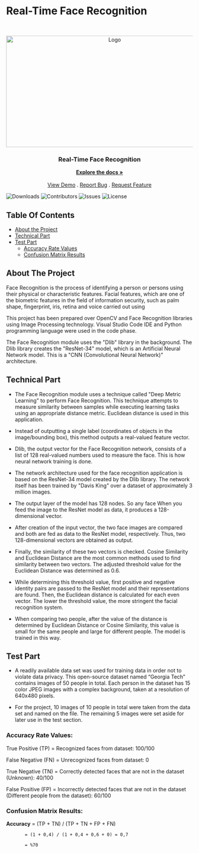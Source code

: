 # Real-Time Face Recognition 

<br/>
<p align="center">
  <a href="https://github.com/elifezgisen/face-recognition">
    <img src="https://venturebeat.com/wp-content/uploads/2021/06/GettyImages-1195209545.jpg?fit=750%2C386&strip=all" alt="Logo" width="570" height="300">
  </a>

  <h3 align="center">Real-Time Face Recognition
</h3>

  <p align="center">
    <a href="https://github.com/elifezgisen/face-recognition"><strong>Explore the docs »</strong></a>
    <br/>
    <br/>
    <a href="https://github.com/elifezgisen/face-recognition">View Demo</a>
    .
    <a href="https://github.com/elifezgisen/face-recognition/issues">Report Bug</a>
    .
    <a href="https://github.com/elifezgisen/face-recognition/issues">Request Feature</a>
  </p>
</p>

![Downloads](https://img.shields.io/github/downloads/elifezgisen/face-recognition/total) ![Contributors](https://img.shields.io/github/contributors/elifezgisen/face-recognition?color=dark-green) ![Issues](https://img.shields.io/github/issues/elifezgisen/face-recognition) ![License](https://img.shields.io/github/license/elifezgisen/face-recognition) 

## Table Of Contents

* [About the Project](#about-the-project)
* [Technical Part](#technical-part)
* [Test Part](#test-part)
  * [Accuracy Rate Values](#accuracy-rate-values)
  * [Confusion Matrix Results](#confusion-matrix-results)

## About The Project

Face Recognition is the process of identifying a person or persons using their physical or characteristic features. Facial features, which are one of the biometric features in the field of information security, such as palm shape, fingerprint, iris, retina and voice
carried out using

This project has been prepared over OpenCV and Face Recognition libraries using Image Processing technology. Visual Studio Code IDE and Python programming language were used in the code phase.

The Face Recognition module uses the "Dlib" library in the background. The Dlib library creates the "ResNet-34" model, which is an Artificial Neural Network model. This is a "CNN (Convolutional Neural Network)" architecture.

## Technical Part

- The Face Recognition module uses a technique called "Deep Metric Learning" to perform Face Recognition. This technique attempts to measure similarity between samples while executing learning tasks using an appropriate distance metric. Euclidean distance is used in this application.

- Instead of outputting a single label (coordinates of objects in the image/bounding box), this method outputs a real-valued feature vector.

- Dlib, the output vector for the Face Recognition network, consists of a list of 128 real-valued numbers used to measure the face. This is how neural network training is done.

- The network architecture used for the face recognition application is based on the ResNet-34 model created by the Dlib library.
The network itself has been trained by "Davis King" over a dataset of approximately 3 million images.

- The output layer of the model has 128 nodes. So any face
When you feed the image to the ResNet model as data, it produces a 128-dimensional vector.

- After creation of the input vector, the two face images
are compared and both are fed as data to the ResNet model, respectively.
Thus, two 128-dimensional vectors are obtained as output.

- Finally, the similarity of these two vectors is checked. Cosine Similarity and Euclidean Distance are the most common methods used to find similarity between two vectors. The adjusted threshold value for the Euclidean Distance was determined as 0.6.

- While determining this threshold value, first positive and negative identity pairs are passed to the ResNet model and their representations are found. Then, the Euclidean distance is calculated for each even vector. The lower the threshold value, the more stringent the facial recognition system.

- When comparing two people, after the value of the distance is determined by Euclidean Distance or Cosine Similarity, this value is small for the same people and large for different people. The model is trained in this way.

## Test Part

- A readily available data set was used for training data in order not to violate data privacy. This open-source dataset named “Georgia Tech” contains images of 50 people in total. Each person in the dataset has 15 color JPEG images with a complex background, taken at a resolution of 640x480 pixels.

- For the project, 10 images of 10 people in total were taken from the data set and named on the file. The remaining 5 images were set aside for later use in the test section.

### Accuracy Rate Values:


True Positive (TP) = Recognized faces from dataset: 100/100

False Negative (FN) = Unrecognized faces from dataset: 0

True Negative (TN) = Correctly detected faces that are not in the dataset (Unknown): 40/100

False Positive (FP) = Incorrectly detected faces that are not in the dataset (Different people from the dataset): 60/100


### Confusion Matrix Results:

**Accuracy** = (TP + TN) / (TP + TN + FP + FN)

           = (1 + 0,4) / (1 + 0,4 + 0,6 + 0) = 0,7
         
           = %70
